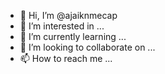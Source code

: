 - 👋 Hi, I’m @ajaiknmecap
- 👀 I’m interested in ...
- 🌱 I’m currently learning ...
- 💞️ I’m looking to collaborate on ...
- 📫 How to reach me ...

<!---
ajaiknmecap/ajaiknmecap is a ✨ special ✨ repository because its `README.md` (this file) appears on your GitHub profile.
You can click the Preview link to take a look at your changes.
--->
